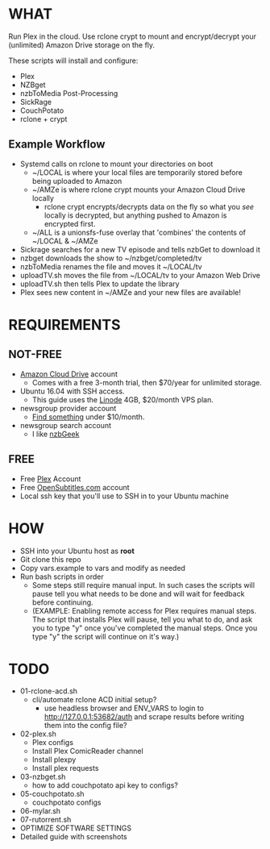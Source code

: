 # WHAT
Run Plex in the cloud. Use rclone crypt to mount and encrypt/decrypt your (unlimited) Amazon Drive storage on the fly.

These scripts will install and configure:

- Plex
- NZBget
- nzbToMedia Post-Processing
- SickRage
- CouchPotato
- rclone + crypt

## Example Workflow
- Systemd calls on rclone to mount your directories on boot
    - ~/LOCAL is where your local files are temporarily stored before being uploaded to Amazon
    - ~/AMZe is where rclone crypt mounts your Amazon Cloud Drive locally
        - rclone crypt encrypts/decrypts data on the fly so what you _see_ locally is decrypted, but anything pushed to Amazon is encrypted first.
    - ~/ALL is a unionsfs-fuse overlay that 'combines' the contents of ~/LOCAL & ~/AMZe
- Sickrage searches for a new TV episode and tells nzbGet to download it
- nzbget downloads the show to ~/nzbget/completed/tv
- nzbToMedia renames the file and moves it ~/LOCAL/tv
- uploadTV.sh moves the file from ~/LOCAL/tv to your Amazon Web Drive
- uploadTV.sh then tells Plex to update the library
- Plex sees new content in ~/AMZe and your new files are available!

# REQUIREMENTS
## NOT-FREE
- [Amazon Cloud Drive](https://www.amazon.com/clouddrive/home) account
    - Comes with a free 3-month trial, then $70/year for unlimited storage.
- Ubuntu 16.04 with SSH access.
    - This guide uses the [Linode](https://www.linode.com/pricing) 4GB, $20/month VPS plan.
- newsgroup provider account
    - [Find something](http://www.usenetcompare.com/) under $10/month.
- newsgroup search account
    - I like [nzbGeek](https://greycoder.com/best-usenet-indexes/)

## FREE
- Free [Plex](https://www.plex.tv/) Account
- Free [OpenSubtitles.com](http://www.opensubtitles.org) account
- Local ssh key that you'll use to SSH in to your Ubuntu machine

# HOW
- SSH into your Ubuntu host as **root**
- Git clone this repo
- Copy vars.example to vars and modify as needed
- Run bash scripts in order
    - Some steps still require manual input. In such cases the scripts will pause tell you what needs to be done and will wait for feedback before continuing. 
    - (EXAMPLE: Enabling remote access for Plex requires manual steps. The script that installs Plex will pause, tell you what to do, and ask you to type "y" once you've completed the manual steps. Once you type "y" the script will continue on it's way.)

# TODO
- 01-rclone-acd.sh
    - cli/automate rclone ACD initial setup?
        - use headless browser and ENV_VARS to login to http://127.0.0.1:53682/auth and scrape results before writing them into the config file?
- 02-plex.sh
    - Plex configs
    - Install Plex ComicReader channel
    - Install plexpy
    - Install plex requests
- 03-nzbget.sh
    - how to add couchpotato api key to configs?
- 05-couchpotato.sh
    - couchpotato configs
- 06-mylar.sh
- 07-rutorrent.sh
- OPTIMIZE SOFTWARE SETTINGS
- Detailed guide with screenshots
